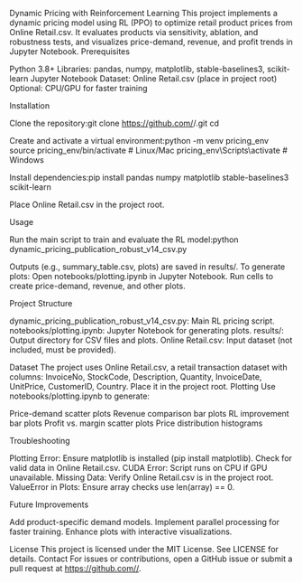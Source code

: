 Dynamic Pricing with Reinforcement Learning
This project implements a dynamic pricing model using RL (PPO) to optimize retail product prices from Online Retail.csv. It evaluates products via sensitivity, ablation, and robustness tests, and visualizes price-demand, revenue, and profit trends in Jupyter Notebook.
Prerequisites

Python 3.8+
Libraries: pandas, numpy, matplotlib, stable-baselines3, scikit-learn
Jupyter Notebook
Dataset: Online Retail.csv (place in project root)
Optional: CPU/GPU for faster training

Installation

Clone the repository:git clone https://github.com/<your-username>/<your-repo>.git
cd <your-repo>


Create and activate a virtual environment:python -m venv pricing_env
source pricing_env/bin/activate  # Linux/Mac
pricing_env\Scripts\activate  # Windows


Install dependencies:pip install pandas numpy matplotlib stable-baselines3 scikit-learn


Place Online Retail.csv in the project root.

Usage

Run the main script to train and evaluate the RL model:python dynamic_pricing_publication_robust_v14_csv.py


Outputs (e.g., summary_table.csv, plots) are saved in results/.
To generate plots:
Open notebooks/plotting.ipynb in Jupyter Notebook.
Run cells to create price-demand, revenue, and other plots.



Project Structure

dynamic_pricing_publication_robust_v14_csv.py: Main RL pricing script.
notebooks/plotting.ipynb: Jupyter Notebook for generating plots.
results/: Output directory for CSV files and plots.
Online Retail.csv: Input dataset (not included, must be provided).

Dataset
The project uses Online Retail.csv, a retail transaction dataset with columns: InvoiceNo, StockCode, Description, Quantity, InvoiceDate, UnitPrice, CustomerID, Country. Place it in the project root.
Plotting
Use notebooks/plotting.ipynb to generate:

Price-demand scatter plots
Revenue comparison bar plots
RL improvement bar plots
Profit vs. margin scatter plots
Price distribution histograms

Troubleshooting

Plotting Error: Ensure matplotlib is installed (pip install matplotlib). Check for valid data in Online Retail.csv.
CUDA Error: Script runs on CPU if GPU unavailable.
Missing Data: Verify Online Retail.csv is in the project root.
ValueError in Plots: Ensure array checks use len(array) == 0.

Future Improvements

Add product-specific demand models.
Implement parallel processing for faster training.
Enhance plots with interactive visualizations.

License
This project is licensed under the MIT License. See LICENSE for details.
Contact
For issues or contributions, open a GitHub issue or submit a pull request at https://github.com//.
